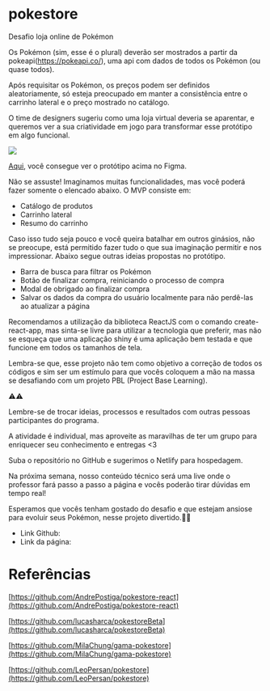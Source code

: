 # pokestore
Desafio loja online de Pokémon

Os Pokémon (sim, esse é o plural) deverão ser mostrados a partir da pokeapi(https://pokeapi.co/), uma api com dados de todos os Pokémon (ou quase todos).

Após requisitar os Pokémon, os preços podem ser definidos aleatoriamente, só esteja preocupado em manter a consistência entre o carrinho lateral e o preço mostrado no catálogo.

O time de designers sugeriu como uma loja virtual deveria se aparentar, e queremos ver a sua criatividade em jogo para transformar esse protótipo em algo funcional.

![](https://lh6.googleusercontent.com/JONJjYGRUnj_EkjqQg3xYOfs2k5DqT_3it6VkFAB12iv5B_q1tHc2DP-HR51U01sWNx9LLTEyyFhyLbHIGSyhvoDXDxvQSD3UWZ2fo_pdEuaoQ26WsVIDSVg-eA72vuJYoz6X2hQ)

 [Aqui](https://www.figma.com/file/sVyQr6t6f6HCc3U5HPSAGH/Untitled?node-id=0%3A1), você consegue ver o protótipo acima no Figma.

Não se assuste! Imaginamos muitas funcionalidades, mas você poderá fazer somente o elencado abaixo. O MVP consiste em:

- Catálogo de produtos
- Carrinho lateral
- Resumo do carrinho

Caso isso tudo seja pouco e você queira batalhar em outros ginásios, não se preocupe, está permitido fazer tudo o que sua imaginação permitir e nos impressionar. Abaixo segue outras ideias propostas no protótipo.

- Barra de busca para filtrar os Pokémon
- Botão de finalizar compra, reiniciando o processo de compra
- Modal de obrigado ao finalizar compra
- Salvar os dados da compra do usuário localmente para não perdê-las ao atualizar a página

Recomendamos a utilização da biblioteca ReactJS com o comando create-react-app, mas sinta-se livre para utilizar a tecnologia que preferir, mas não se esqueça que uma aplicação shiny é uma aplicação bem testada e que funcione em todos os tamanhos de tela.

Lembra-se que, esse projeto não tem como objetivo a correção de todos os códigos e sim ser um estímulo para que vocês coloquem a mão na massa se desafiando com um projeto PBL (Project Base Learning).

⚠️⚠️

Lembre-se de trocar ideias, processos e resultados com outras pessoas participantes do programa.

A atividade é individual, mas aproveite as maravilhas de ter um grupo para enriquecer seu conhecimento e entregas <3

Suba o repositório no GitHub e sugerimos o Netlify para hospedagem.

Na próxima semana, nosso conteúdo técnico será uma live onde o professor fará passo a passo a página e vocês poderão tirar dúvidas em tempo real!

Esperamos que vocês tenham gostado do desafio e que estejam ansiose para evoluir seus Pokémon, nesse projeto divertido.👊💚

* Link Github: 
* Link da página:

# Referências

[https://github.com/AndrePostiga/pokestore-react](https://github.com/AndrePostiga/pokestore-react)

[https://github.com/lucasharca/pokestoreBeta](https://github.com/lucasharca/pokestoreBeta)

[https://github.com/MilaChung/gama-pokestore](https://github.com/MilaChung/gama-pokestore)

[https://github.com/LeoPersan/pokestore](https://github.com/LeoPersan/pokestore)
